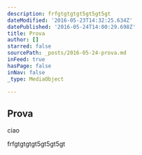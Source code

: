 ```yaml
---
description: frfgtgtgtgt5gt5gt5gt
dateModified: '2016-05-23T14:32:25.634Z'
datePublished: '2016-05-24T14:00:29.698Z'
title: Prova
author: []
starred: false
sourcePath: _posts/2016-05-24-prova.md
inFeed: true
hasPage: false
inNav: false
_type: MediaObject

---
```

<article style=""><h1>Prova</h1><p>ciao</p></article>

frfgtgtgtgt5gt5gt5gt